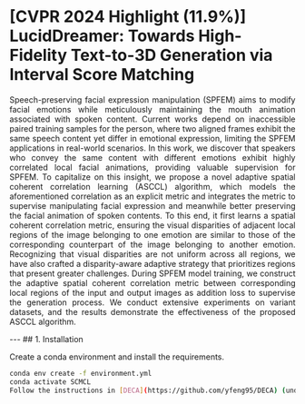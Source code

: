 # [CVPR 2024 Highlight (11.9%)] LucidDreamer: Towards High-Fidelity Text-to-3D Generation via Interval Score Matching

<div style="text-align: justify;">

Speech-preserving facial expression manipulation (SPFEM) aims to modify facial emotions while meticulously maintaining the mouth animation associated with spoken content. Current works depend on inaccessible paired training samples for the person, where two aligned frames exhibit the same speech content yet differ in emotional expression, limiting the SPFEM applications in real-world scenarios. In this work, we discover that speakers who convey the same content with different emotions exhibit highly correlated local facial animations, providing valuable supervision for SPFEM. To capitalize on this insight, we propose a novel adaptive spatial coherent correlation learning (ASCCL) algorithm, which models the aforementioned correlation as an explicit metric and integrates the metric to supervise manipulating facial expression and meanwhile better preserving the facial animation of spoken contents. To this end, it first learns a spatial coherent correlation metric, ensuring the visual disparities of adjacent local regions of the image belonging to one emotion are similar to those of the corresponding counterpart of the image belonging to another emotion. Recognizing that visual disparities are not uniform across all regions, we have also crafted a disparity-aware adaptive strategy that prioritizes regions that present greater challenges. During SPFEM model training, we construct the adaptive spatial coherent correlation metric between corresponding local regions of the input and output images as addition loss to supervise the generation process. We conduct extensive experiments on variant datasets, and the results demonstrate the effectiveness of the proposed ASCCL algorithm.

</div>
---
## 1. Installation

Create a conda environment and install the requirements.

```bash
conda env create -f environment.yml
conda activate SCMCL
Follow the instructions in [DECA](https://github.com/yfeng95/DECA) (under the *Prepare data* section) to acquire the 3 files (`generic_model.pkl`, `deca_model.tar`, `FLAME_albedo_from_BFM.npz`) and place them under `./DECA/data`.


